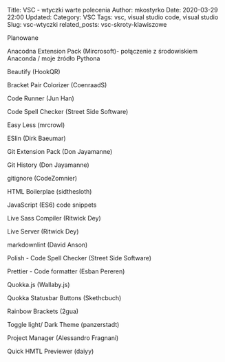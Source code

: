 Title: VSC - wtyczki warte polecenia
Author: mkostyrko
Date: 2020-03-29 22:00
Updated:
Category: VSC
Tags: vsc, visual studio code, visual studio
Slug: vsc-wtyczki
related_posts: vsc-skroty-klawiszowe




Planowane

Anacodna Extension Pack  (Mircrosoft)- połączenie z środowiskiem Anaconda / moje źródło Pythona

Beautify (HookQR)

Bracket Pair Colorizer (CoenraadS)

Code Runner (Jun Han)

Code Spell Checker (Street Side Software)

Easy Less (mrcrowl)

ESlin (Dirk Baeumar)

Git Extension Pack (Don Jayamanne)

Git History (Don Jayamanne)

gitignore (CodeZomnier)

HTML Boilerplae (sidthesloth)

JavaScript (ES6) code snippets

Live Sass Compiler (Ritwick Dey)

Live Server (Ritwick Dey)

markdownlint (David Anson)

Polish - Code Spell Checker (Street Side Software)

Prettier - Code formatter (Esban Pereren)

Quokka.js (Wallaby.js)

Quokka Statusbar Buttons (Skethcbuch)

Rainbow Brackets (2gua)

Toggle light/ Dark Theme (panzerstadt)

Project Manager (Alessandro Fragnani)

Quick HMTL Previewer (daiyy)
